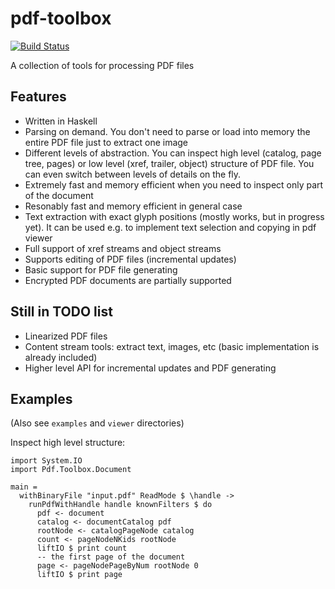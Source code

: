 pdf-toolbox
===========

[![Build Status](https://travis-ci.org/Yuras/pdf-toolbox.svg?branch=master)](https://travis-ci.org/Yuras/pdf-toolbox)

A collection of tools for processing PDF files

Features
--------

 * Written in Haskell
 * Parsing on demand. You don't need to parse or load into memory
the entire PDF file just to extract one image
 * Different levels of abstraction. You can inspect high level (catalog, page tree, pages)
or low level (xref, trailer, object) structure of PDF file.
You can even switch between levels of details on the fly.
 * Extremely fast and memory efficient when you need to inspect only part of the document
 * Resonably fast and memory efficient in general case
 * Text extraction with exact glyph positions (mostly works, but in progress yet).
It can be used e.g. to implement text selection and copying in pdf viewer
 * Full support of xref streams and object streams
 * Supports editing of PDF files (incremental updates)
 * Basic support for PDF file generating
 * Encrypted PDF documents are partially supported

Still in TODO list
------------------

 * Linearized PDF files
 * Content stream tools: extract text, images, etc (basic implementation is already included)
 * Higher level API for incremental updates and PDF generating

Examples
--------

(Also see `examples` and `viewer` directories)

Inspect high level structure:

	import System.IO
	import Pdf.Toolbox.Document

	main =
	  withBinaryFile "input.pdf" ReadMode $ \handle ->
	    runPdfWithHandle handle knownFilters $ do
	      pdf <- document
	      catalog <- documentCatalog pdf
	      rootNode <- catalogPageNode catalog
	      count <- pageNodeNKids rootNode
	      liftIO $ print count
	      -- the first page of the document
	      page <- pageNodePageByNum rootNode 0
	      liftIO $ print page
